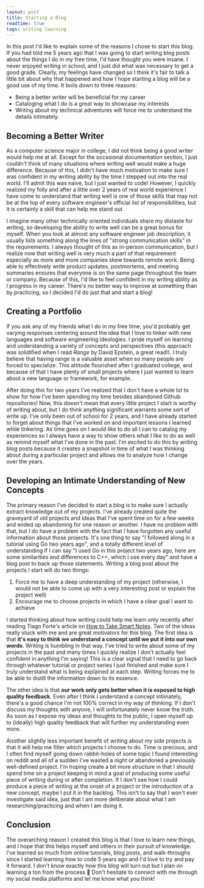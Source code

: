 ```yaml
---
layout: post
title: Starting a Blog
readtime: true
tags: writing learning
---
```


In this post I'd like to explain some of the reasons I chose to start this blog. If you had told me 5 years ago that I was going to start writing blog posts about the things I do in my free time, I'd have thought you were insane. I never enjoyed writing in school, and I just did what was necessary to get a good grade. Clearly, my feelings have changed so I think it's fair to talk a little bit about why that happened and how I hope starting a blog will be a good use of my time. It boils down to three reasons:

  * Being a better writer will be beneficial for my career
  * Cataloging what I do is a great way to showcase my interests
  * Writing about my technical adventures will force me to understand the details intimately.

## Becoming a Better Writer

As a computer science major in college, I did not think being a good writer would help me at all. Except for the occasional documentation section, I just couldn't think of many situations where writing well would make a huge difference. Because of this, I didn't have much motivation to make sure I was confident in my writing ability by the time I stepped out into the real world. I'll admit this was naive, but I just wanted to code! However, I quickly realized my folly and after a little over 2 years of real world experience I have come to understand that writing well is one of those skills that may not be at the top of every software engineer's official list of responsibilities, but it is certainly a skill that can help me stand out. 

I imagine many other technically oriented individuals share my distaste for writing, so developing the ability to write well can be a great bonus for myself. When you look at almost any software engineer job description, it usually lists something along the lines of "strong communication skills" in the requirements. I always thought of this as in-person communication, but I realize now that writing well is very much a part of that requirement especially as more and more companies skew towards remote work. Being able to effectively write product updates, postmortems, and meeting summaries ensures that everyone is on the same page throughout the team or company. Because of this, I'd like to feel confident in my writing ability as I progress in my career. There's no better way to improve at something than by practicing, so I decided I'd do just that and start a blog!

## Creating a Portfolio

If you ask any of my friends what I do in my free time, you'd probably get varying responses centering around the idea that I love to tinker with new languages and software engineering ideologies. I pride myself on learning and understanding a variety of concepts and perspectives (this approach was solidified when I read _Range_ by David Epstein, a great read!). I truly believe that having range is a valuable asset when so many people are forced to specialize. This attitude flourished after I graduated college, and because of that I have plenty of small projects where I just wanted to learn about a new language or framework, for example. 

After doing this for two years I've realized that I don't have a whole lot to show for how I've been spending my time besides abandoned Github repositories! Now, this doesn't mean that every little project I start is worthy of writing about, but I do think anything significant warrants some sort of write up. I've only been out of school for 2 years, and I have already started to forget about things that I've worked on and important lessons I learned while tinkering. As time goes on I would like to do all I can to catalog my experiences so I always have a way to show others what I like to do as well as remind myself what I've done in the past. I'm excited to do this by writing blog posts because it creates a snapshot in time of what I was thinking about during a particular project and allows me to analyze how I change over the years.

## Developing an Intimate Understanding of New Concepts

The primary reason I've decided to start a blog is to make sure I actually extract knowledge out of my projects. I've already created quite the graveyard of old projects and ideas that I've spent time on for a few weeks and ended up abandoning for one reason or another. I have no problem with that, but I do have a problem with the fact that I have forgotten any useful information about those projects. It's one thing to say "I followed along in a tutorial using Go two years ago", and a totally different level of understanding if I can say "I used Go in this project two years ago, here are some similarities and differences to C++, which I use every day" and have a blog post to back up those statements. Writing a blog post about the projects I start will do two things:

  1. Force me to have a deep understanding of my project (otherwise, I would not be able to come up with a very interesting post or explain the project well)
  2. Encourage me to choose projects in which I have a clear goal I want to achieve

I started thinking about how writing could help me learn only recently after reading Tiago Forte's article on [How to Take Smart Notes](https://praxis.fortelabs.co/how-to-take-smart-notes/). Two of the ideas really stuck with me and are great motivators for this blog. The first idea is that __it's easy to think we understand a concept until we put it into our own words__. Writing is humbling in that way. I've tried to write about some of my projects in the past and many times I quickly realize I don't actually feel confident in anything I'm saying! This is a clear signal that I need to go back through whatever tutorial or project series I just finished and make sure I truly understand what is being explained at each step. Writing forces me to be able to distill the information down to its essence.

The other idea is that __our work only gets better when it is exposed to high quality feedback__. Even after I think I understand a concept intimately, there's a good chance I'm not 100% correct in my way of thinking. If I don't discuss my thoughts with anyone, I will unfortunately never know the truth. As soon as I expose my ideas and thoughts to the public, I open myself up to (ideally) high quality feedback that will further my understanding even more.

Another slightly less important benefit of writing about my side projects is that it will help me filter which projects I choose to do. Time is precious, and I often find myself going down rabbit-holes of some topic I found interesting on reddit and all of a sudden I've wasted a night or abandoned a previously well-defined project. I'm hoping create a bit more structure in that I should spend time on a project keeping in mind a goal of producing some useful piece of writing during or after completion. If I don't see how I could produce a piece of writing at the onset of a project or the introduction of a new concept, maybe I put it in the backlog. This isn't to say that I won't ever investigate said idea, just that I am more deliberate about what I am researching/practicing and when I am doing it.

## Conclusion

The overarching reason I created this blog is that I love to learn new things, and I hope that this helps myself and others in their pursuit of knowledge. I've learned so much from online tutorials, blog posts, and walk-throughs since I started learning how to code 5 years ago and I'd love to try and pay it forward. I don't know exactly how this blog will turn out but I plan on learning a ton from the process 🙂 Don't hesitate to connect with me through my social media platforms and let me know what you think!
